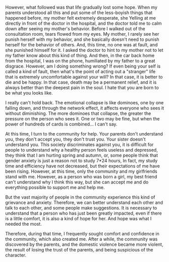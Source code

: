 However, what followed was that life gradually lost some hope. When my parents understood all this and put some of the less-boyish things that happened before, my mother felt extremely desperate, she Yelling at me directly in front of the doctor in the hospital, and the doctor told me to calm down after seeing my mother's behavior. Before I walked out of the consultation room, tears flowed from my eyes. My mother, I rarely see her punish herself with my behavior, and she basically doesn't need to punish herself for the behavior of others. And, this time, no one was at fault, and she punished himself for it. I asked the doctor to hint to my mother not to let my father know about this kind of thing. And then, in the car back home from the hospital, I was on the phone, humiliated by my father to a great disgrace. However, am I doing something wrong? If even being your self is called a kind of fault, then what's the point of acting out a "stranger" life that is extremely uncomfortable against your will? In that case, it is better to die and be happy. In that case, death may be a permanent relief, and it is always better than the deepest pain in the soul. I hate that you are born to be what you looks like.

I really can't hold back. The emotional collapse is like dominoes, one by one falling down, and through the network effect, it affects everyone who sees it without diminishing. The more dominoes that collapse, the greater the pressure on the person who sees it. One or two may be fine, but when the power of hundreds of cards is combined... I can't say.

At this time, I turn to the community for help. Your parents don't understand you, they don't accept you, they don't trust you. Your sister doesn't understand you. This society discriminates against you, it is difficult for people to understand why a healthy person feels useless and depressed, they think that I am hurting spring and autumn, or, some people think that gender anxiety is just a reason not to study 7*24 hours, In fact, my study time and efficiency have not decreased, but their expectations of me have been rising. However, at this time, only the community and my girlfriends stand with me. However, as a person who was born a girl, my best friend can't understand why I think this way, but she can accept me and do everything possible to support me and help me.

But the vast majority of people in the community experience this kind of grievance and anxiety. Therefore, we can better understand each other and talk to each other, and some people make suggestions. It is necessary to understand that a person who has just been greatly impacted, even if there is a little comfort, it is also a kind of hope for her. And hope was what I needed the most.

Therefore, during that time, I frequently sought comfort and confidence in the community, which also created me. After a while, the community was discovered by the parents, and the domestic violence became more violent, the result of losing the trust of the parents, and being suspicious of the character.